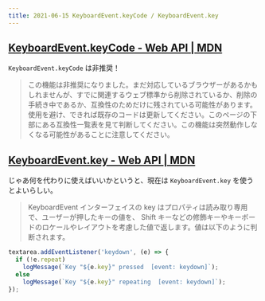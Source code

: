 ```yaml
---
title: 2021-06-15 KeyboardEvent.keyCode / KeyboardEvent.key
---
```


## [KeyboardEvent.keyCode - Web API | MDN](https://developer.mozilla.org/ja/docs/Web/API/KeyboardEvent/keyCode#browser_compatibility)

`KeyboardEvent.keyCode` は非推奨！

> この機能は非推奨になりました。まだ対応しているブラウザーがあるかもしれませんが、すでに関連するウェブ標準から削除されているか、削除の手続き中であるか、互換性のためだけに残されている可能性があります。使用を避け、できれば既存のコードは更新してください。このページの下部にある互換性一覧表を見て判断してください。この機能は突然動作しなくなる可能性があることに注意してください。

## [KeyboardEvent.key - Web API | MDN](https://developer.mozilla.org/ja/docs/Web/API/KeyboardEvent/key)

じゃあ何を代わりに使えばいいかというと、現在は `KeyboardEvent.key` を使うとよいらしい。

> KeyboardEvent インターフェイスの key はプロパティは読み取り専用で、ユーザーが押したキーの値を、 Shift キーなどの修飾キーやキーボードのロケールやレイアウトを考慮した値で返します。値は以下のように判断されます。

```js
textarea.addEventListener('keydown', (e) => {
  if (!e.repeat)
    logMessage(`Key "${e.key}" pressed  [event: keydown]`);
  else
    logMessage(`Key "${e.key}" repeating  [event: keydown]`);
});
```
